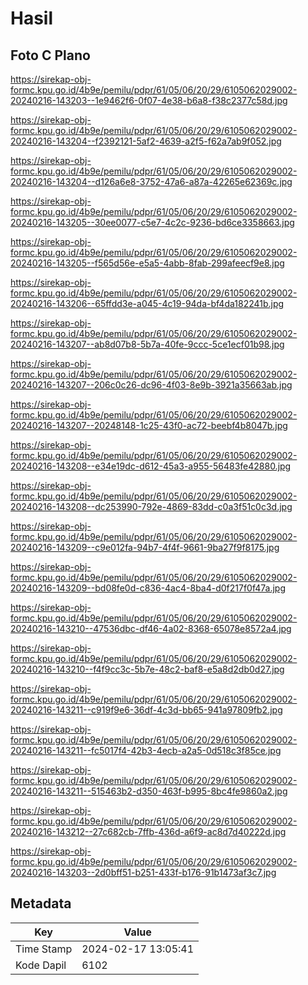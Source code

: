 # Hasil

## Foto C Plano

https://sirekap-obj-formc.kpu.go.id/4b9e/pemilu/pdpr/61/05/06/20/29/6105062029002-20240216-143203--1e9462f6-0f07-4e38-b6a8-f38c2377c58d.jpg

https://sirekap-obj-formc.kpu.go.id/4b9e/pemilu/pdpr/61/05/06/20/29/6105062029002-20240216-143204--f2392121-5af2-4639-a2f5-f62a7ab9f052.jpg

https://sirekap-obj-formc.kpu.go.id/4b9e/pemilu/pdpr/61/05/06/20/29/6105062029002-20240216-143204--d126a6e8-3752-47a6-a87a-42265e62369c.jpg

https://sirekap-obj-formc.kpu.go.id/4b9e/pemilu/pdpr/61/05/06/20/29/6105062029002-20240216-143205--30ee0077-c5e7-4c2c-9236-bd6ce3358663.jpg

https://sirekap-obj-formc.kpu.go.id/4b9e/pemilu/pdpr/61/05/06/20/29/6105062029002-20240216-143205--f565d56e-e5a5-4abb-8fab-299afeecf9e8.jpg

https://sirekap-obj-formc.kpu.go.id/4b9e/pemilu/pdpr/61/05/06/20/29/6105062029002-20240216-143206--65ffdd3e-a045-4c19-94da-bf4da182241b.jpg

https://sirekap-obj-formc.kpu.go.id/4b9e/pemilu/pdpr/61/05/06/20/29/6105062029002-20240216-143207--ab8d07b8-5b7a-40fe-9ccc-5ce1ecf01b98.jpg

https://sirekap-obj-formc.kpu.go.id/4b9e/pemilu/pdpr/61/05/06/20/29/6105062029002-20240216-143207--206c0c26-dc96-4f03-8e9b-3921a35663ab.jpg

https://sirekap-obj-formc.kpu.go.id/4b9e/pemilu/pdpr/61/05/06/20/29/6105062029002-20240216-143207--20248148-1c25-43f0-ac72-beebf4b8047b.jpg

https://sirekap-obj-formc.kpu.go.id/4b9e/pemilu/pdpr/61/05/06/20/29/6105062029002-20240216-143208--e34e19dc-d612-45a3-a955-56483fe42880.jpg

https://sirekap-obj-formc.kpu.go.id/4b9e/pemilu/pdpr/61/05/06/20/29/6105062029002-20240216-143208--dc253990-792e-4869-83dd-c0a3f51c0c3d.jpg

https://sirekap-obj-formc.kpu.go.id/4b9e/pemilu/pdpr/61/05/06/20/29/6105062029002-20240216-143209--c9e012fa-94b7-4f4f-9661-9ba27f9f8175.jpg

https://sirekap-obj-formc.kpu.go.id/4b9e/pemilu/pdpr/61/05/06/20/29/6105062029002-20240216-143209--bd08fe0d-c836-4ac4-8ba4-d0f217f0f47a.jpg

https://sirekap-obj-formc.kpu.go.id/4b9e/pemilu/pdpr/61/05/06/20/29/6105062029002-20240216-143210--47536dbc-df46-4a02-8368-65078e8572a4.jpg

https://sirekap-obj-formc.kpu.go.id/4b9e/pemilu/pdpr/61/05/06/20/29/6105062029002-20240216-143210--f4f9cc3c-5b7e-48c2-baf8-e5a8d2db0d27.jpg

https://sirekap-obj-formc.kpu.go.id/4b9e/pemilu/pdpr/61/05/06/20/29/6105062029002-20240216-143211--c919f9e6-36df-4c3d-bb65-941a97809fb2.jpg

https://sirekap-obj-formc.kpu.go.id/4b9e/pemilu/pdpr/61/05/06/20/29/6105062029002-20240216-143211--fc5017f4-42b3-4ecb-a2a5-0d518c3f85ce.jpg

https://sirekap-obj-formc.kpu.go.id/4b9e/pemilu/pdpr/61/05/06/20/29/6105062029002-20240216-143211--515463b2-d350-463f-b995-8bc4fe9860a2.jpg

https://sirekap-obj-formc.kpu.go.id/4b9e/pemilu/pdpr/61/05/06/20/29/6105062029002-20240216-143212--27c682cb-7ffb-436d-a6f9-ac8d7d40222d.jpg

https://sirekap-obj-formc.kpu.go.id/4b9e/pemilu/pdpr/61/05/06/20/29/6105062029002-20240216-143203--2d0bff51-b251-433f-b176-91b1473af3c7.jpg


## Metadata

| Key        | Value               |
| ---------- | ------------------- |
| Time Stamp | 2024-02-17 13:05:41 |
| Kode Dapil | 6102                |




